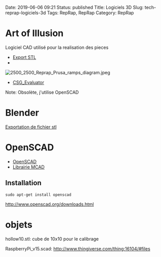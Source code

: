 Date: 2019-06-06 09:21
Status: published
Title: Logiciels 3D
Slug: tech-reprap-logiciels-3d
Tags: RepRap, RepRap
Category: RepRap


# Art of Illusion

Logiciel CAD utilisé pour la realisation des pieces

* [Export STL](http://forums.reprap.org/read.php?12,10052)
* 
![2500_2500_Reprap_Prusa_ramps_diagram.jpeg](2500_2500_Reprap_Prusa_ramps_diagram.jpeg)
* [CSG_Evaluator](http://reprap.org/wiki/Builders/Metalab/AoI_CSG_Evaluator)

Note: Obsolète, j'utilise OpenSCAD

# Blender

[Exportation de fichier stl](http://www.google.fr/url?sa=t&rct=j&q=&esrc=s&source=web&cd=1&ved=0CDQQFjAA&url=http%3A%2F%2Fsupport.ponoko.com%2Fentries%2F21531613-How-to-export-a-STL-design-file-using-Blender-2-6-&ei=FfbPUaqHDo_VsgbEjIGYAQ&usg=AFQjCNFCXZWBJFAMVZMzzFvHp4YdoMiJRg&sig2=st3E-IgUgZrY_hEkfyDN5w&bvm=bv.48572450,d.Yms)

  [1]: http://www.thingiverse.com/thing:4249/#files
  [2]: http://www.thingiverse.com/thing:263620/#files

# OpenSCAD

* [OpenSCAD](http://www.openscad.org/)
* [Librairie MCAD](https://github.com/openscad/MCAD)

## Installation

    sudo apt-get install openscad

<http://www.openscad.org/downloads.html>

# objets

hollow10.stl: cube de 10x10 pour le calibrage

RaspberryPi_v15.scad: http://www.thingiverse.com/thing:16104/#files
